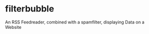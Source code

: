 filterbubble
============

An RSS Feedreader, combined with a spamfilter, displaying Data on a Website
